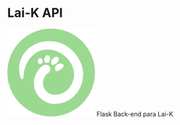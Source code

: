 # Lai-K API
<img src="./assets/images/logo.png" alt="drawing" width="200"/>
Flask Back-end para Lai-K
